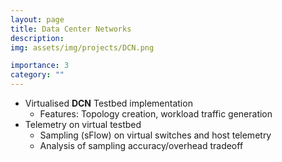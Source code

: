 ```yaml
---
layout: page
title: Data Center Networks
description: 
img: assets/img/projects/DCN.png

importance: 3
category: ""
---
```





- Virtualised **DCN** Testbed implementation
    - Features: Topology creation, workload traffic generation
- Telemetry on virtual testbed
    - Sampling (sFlow) on virtual switches and host telemetry
    - Analysis of sampling accuracy/overhead tradeoff



